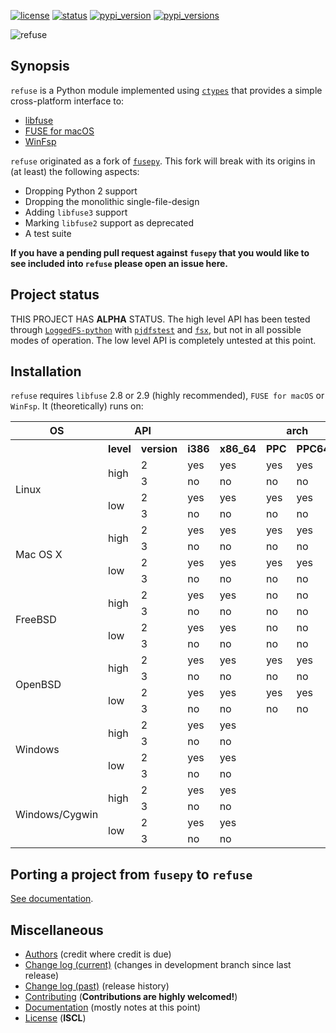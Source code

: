 [![license](https://img.shields.io/pypi/l/refuse.svg?style=flat-square "Internet Systems Consortium License")](https://github.com/pleiszenburg/refuse/blob/master/LICENSE) [![status](https://img.shields.io/pypi/status/refuse.svg?style=flat-square "Project Development Status")](https://github.com/pleiszenburg/refuse/milestone/3) [![pypi_version](https://img.shields.io/pypi/v/refuse.svg?style=flat-square "Project Development Status")](https://pypi.python.org/pypi/refuse) [![pypi_versions](https://img.shields.io/pypi/pyversions/refuse.svg?style=flat-square "Available on PyPi - the Python Package Index")](https://pypi.python.org/pypi/refuse)

![refuse](http://www.pleiszenburg.de/refuse_logo.png)

## Synopsis

`refuse` is a Python module implemented using [`ctypes`](https://docs.python.org/3/library/ctypes.html) that provides a simple cross-platform interface to:

- [libfuse](https://github.com/libfuse/libfuse)
- [FUSE for macOS](https://osxfuse.github.io/)
- [WinFsp](https://github.com/billziss-gh/winfsp)

`refuse` originated as a fork of [`fusepy`](https://github.com/fusepy/fusepy). This fork will break with its origins in (at least) the following aspects:

* Dropping Python 2 support
* Dropping the monolithic single-file-design
* Adding ``libfuse3`` support
* Marking ``libfuse2`` support as deprecated
* A test suite

**If you have a pending pull request against `fusepy` that you would like to see included into `refuse` please open an issue here.**

## Project status

THIS PROJECT HAS **ALPHA** STATUS. The high level API has been tested through [`LoggedFS-python`](https://github.com/pleiszenburg/loggedfs-python) with [`pjdfstest`](https://github.com/pjd/pjdfstest/) and [`fsx`](https://github.com/linux-test-project/ltp/blob/master/testcases/kernel/fs/fsx-linux/fsx-linux.c), but not in all possible modes of operation. The low level API is completely untested at this point.

## Installation

`refuse` requires `libfuse` 2.8 or 2.9 (highly recommended), `FUSE for macOS` or `WinFsp`. It (theoretically) runs on:

<table>
  <tr>
    <th>OS</th><th colspan="2">API</th><th colspan="6">arch</th>
  </tr>
  <tr>
    <th></th><th>level</th><th>version</th>
    <th>i386</th><th>x86_64</th><th>PPC</th><th>PPC64</th><th>arm64</th><th>MIPS</th>
  </tr>
  <tr>
    <td rowspan="4">Linux</td><td rowspan="2">high</td><td>2</td>
    <td>yes</td><td>yes</td><td>yes</td><td>yes</td><td>yes</td><td>yes</td>
  </tr>
  <tr>
    <td>3</td>
    <td>no</td><td>no</td><td>no</td><td>no</td><td>no</td><td>no</td>
  </tr>
  <tr>
    <td rowspan="2">low</td><td>2</td>
    <td>yes</td><td>yes</td><td>yes</td><td>yes</td><td>yes</td><td>yes</td>
  </tr>
  <tr>
    <td>3</td>
    <td>no</td><td>no</td><td>no</td><td>no</td><td>no</td><td>no</td>
  </tr>
  <tr>
    <td rowspan="4">Mac OS X</td><td rowspan="2">high</td><td>2</td>
    <td>yes</td><td>yes</td><td>yes</td><td>yes</td><td></td><td></td>
  </tr>
  <tr>
    <td>3</td>
    <td>no</td><td>no</td><td>no</td><td>no</td><td></td><td></td>
  </tr>
  <tr>
    <td rowspan="2">low</td><td>2</td>
    <td>yes</td><td>yes</td><td>yes</td><td>yes</td><td></td><td></td>
  </tr>
  <tr>
    <td>3</td>
    <td>no</td><td>no</td><td>no</td><td>no</td><td></td><td></td>
  </tr>
  <tr>
    <td rowspan="4">FreeBSD</td><td rowspan="2">high</td><td>2</td>
    <td>yes</td><td>yes</td><td>no</td><td>no</td><td>no</td><td>no</td>
  </tr>
  <tr>
    <td>3</td>
    <td>no</td><td>no</td><td>no</td><td>no</td><td>no</td><td>no</td>
  </tr>
  <tr>
    <td rowspan="2">low</td><td>2</td>
    <td>yes</td><td>yes</td><td>no</td><td>no</td><td>no</td><td>no</td>
  </tr>
  <tr>
    <td>3</td>
    <td>no</td><td>no</td><td>no</td><td>no</td><td>no</td><td>no</td>
  </tr>
  <tr>
    <td rowspan="4">OpenBSD</td><td rowspan="2">high</td><td>2</td>
    <td>yes</td><td>yes</td><td>yes</td><td>yes</td><td>yes</td><td>yes</td>
  </tr>
  <tr>
    <td>3</td>
    <td>no</td><td>no</td><td>no</td><td>no</td><td>no</td><td>no</td>
  </tr>
  <tr>
    <td rowspan="2">low</td><td>2</td>
    <td>yes</td><td>yes</td><td>yes</td><td>yes</td><td>yes</td><td>yes</td>
  </tr>
  <tr>
    <td>3</td>
    <td>no</td><td>no</td><td>no</td><td>no</td><td>no</td><td>no</td>
  </tr>
  <tr>
    <td rowspan="4">Windows</td><td rowspan="2">high</td><td>2</td>
    <td>yes</td><td>yes</td><td></td><td></td><td>no</td><td></td>
  </tr>
  <tr>
    <td>3</td>
    <td>no</td><td>no</td><td></td><td></td><td>no</td><td></td>
  </tr>
  <tr>
    <td rowspan="2">low</td><td>2</td>
    <td>yes</td><td>yes</td><td></td><td></td><td>no</td><td></td>
  </tr>
  <tr>
    <td>3</td>
    <td>no</td><td>no</td><td></td><td></td><td>no</td><td></td>
  </tr>
  <tr>
    <td rowspan="4">Windows/Cygwin</td><td rowspan="2">high</td><td>2</td>
    <td>yes</td><td>yes</td><td></td><td></td><td>no</td><td></td>
  </tr>
  <tr>
    <td>3</td>
    <td>no</td><td>no</td><td></td><td></td><td>no</td><td></td>
  </tr>
  <tr>
    <td rowspan="2">low</td><td>2</td>
    <td>yes</td><td>yes</td><td></td><td></td><td>no</td><td></td>
  </tr>
  <tr>
    <td>3</td>
    <td>no</td><td>no</td><td></td><td></td><td>no</td><td></td>
  </tr>
</table>

## Porting a project from `fusepy` to `refuse`

[See documentation](https://github.com/pleiszenburg/refuse/blob/master/docs/porting.md).

## Miscellaneous

- [Authors](https://github.com/pleiszenburg/refuse/blob/master/AUTHORS.md) (credit where credit is due)
- [Change log (current)](https://github.com/pleiszenburg/refuse/blob/develop/CHANGES.md) (changes in development branch since last release)
- [Change log (past)](https://github.com/pleiszenburg/refuse/blob/master/CHANGES.md) (release history)
- [Contributing](https://github.com/pleiszenburg/refuse/blob/master/CONTRIBUTING.md) (**Contributions are highly welcomed!**)
- [Documentation](https://github.com/pleiszenburg/refuse/tree/master/docs) (mostly notes at this point)
- [License](https://github.com/pleiszenburg/refuse/blob/master/LICENSE) (**ISCL**)
